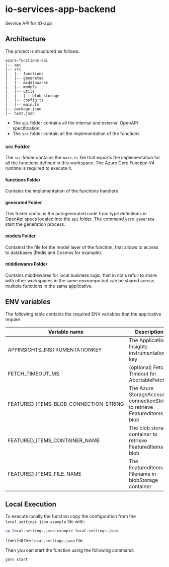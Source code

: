 # io-services-app-backend

Service API for IO-app

## Architecture

The project is structured as follows:

```
azure-functions-api
|-- api
|-- src
|   |-- functions
|   |-- generated
|   |-- middlewares
|   |-- models
|   |-- utils
|   |   |-- blob-storage
|   |-- config.ts
|   |-- main.ts
|-- package.json
|-- host.json
```

- The `api` folder contains all the internal and external OpenAPI specification.
- The `src` folder contain all the implementation of the functions

### src Folder

The `src` folder contains the `main.ts` file that exports the implementation for all the functions defined in this workspace. The Azure Core Function V4 runtime is required to execute it.

#### functions Folder

Contains the implementation of the functions handlers

#### generated Folder

This folder contains the autogenerated code from type definitions in OpenApi specs located into the `api` folder. The command `yarn generate` start the generation process.

#### models Folder

Containst the file for the model layer of the function, that allows to access to databases (Redis and Cosmos for example).

#### middlewares Folder

Contains middlewares for local business logic, that in not usefull to share with other workspaces in the same monorepo but can be shared across multiple functions in the same applicative.

## ENV variables

The following table contains the required ENV variables that the applicative require

| Variable name                         | Description                                                              | type    |
|---------------------------------------|--------------------------------------------------------------------------|---------|
| APPINSIGHTS_INSTRUMENTATIONKEY        | The Application Insights instrumentation key                             | string  |
| FETCH_TIMEOUT_MS                      | (optional) Fetch Timeout for AbortableFetch                              | number  |
| FEATURED_ITEMS_BLOB_CONNECTION_STRING | The Azure StorageAccount connectionString to retrieve FeaturedItems blob | string  |
| FEATURED_ITEMS_CONTAINER_NAME         | The blob storage container to retrieve FeaturedItems blob                | string  |
| FEATURED_ITEMS_FILE_NAME              | The FeaturedItems Filename in blobStorage container                      | string  |

## Local Execution

To execute locally the function copy the configuration from the `local.settings.json.example` file with:

```bash
cp local.settings.json.example local.settings.json
```

Then Fill the `local.settings.json` file.

Then you can start the function using the following command:
```bash
yarn start
```